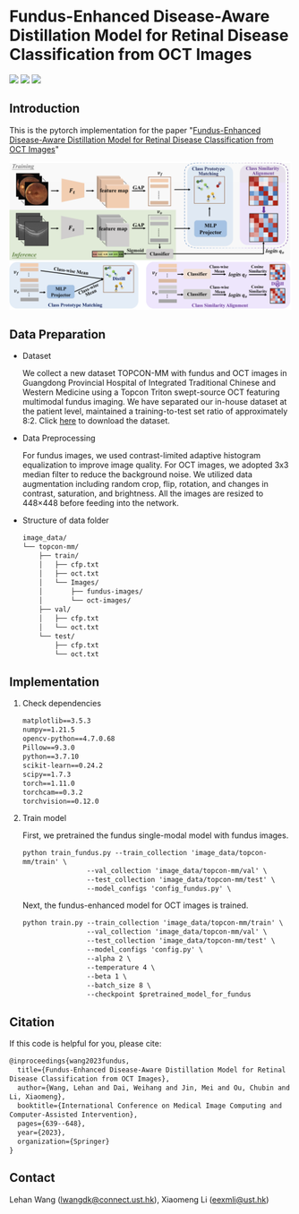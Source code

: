 # Fundus-Enhanced Disease-Aware Distillation Model for Retinal Disease Classification from OCT Images

<a href="https://arxiv.org/abs/2308.00291"><img src="https://img.shields.io/badge/Paper-MICCAI_2023-yellow.svg?style=flat-square"></a>
<a href="https://multi-eye.github.io/"><img src="https://img.shields.io/badge/Project-Website-orange.svg?style=flat-square"></a>
<a href="https://hkustconnect-my.sharepoint.com/:u:/g/personal/lwangdk_connect_ust_hk/Eey6EX7oETNBq9Im8XFFfYIBernNJaTOSzS01GO3-ybyew?e=AFsAnx"><img src="https://img.shields.io/badge/Dataset-TopconMM-blue.svg?style=flat-square"></a>

## Introduction

This is the pytorch implementation for the paper "[Fundus-Enhanced Disease-Aware Distillation Model for Retinal Disease Classification from OCT Images](https://arxiv.org/abs/2308.00291)"

![image-20230619155720859](figure/framework.png)

## Data Preparation

- Dataset

  We collect a new dataset TOPCON-MM with fundus and OCT images in Guangdong Provincial Hospital of Integrated Traditional Chinese and Western Medicine using a Topcon Triton swept-source OCT featuring multimodal fundus imaging. We have separated our in-house dataset  at the patient level, maintained a training-to-test set ratio of approximately 8:2. Click [here](https://hkustconnect-my.sharepoint.com/:u:/g/personal/lwangdk_connect_ust_hk/Eey6EX7oETNBq9Im8XFFfYIBernNJaTOSzS01GO3-ybyew?e=AFsAnx) to download the dataset.

- Data Preprocessing

  For fundus images, we used contrast-limited adaptive histogram equalization to improve image quality. For OCT images, we adopted 3x3 median filter to reduce the background noise. We utilized data augmentation including random crop, flip, rotation, and changes in contrast, saturation, and brightness. All the images are resized to 448×448 before feeding into the network.

- Structure of data folder

  ```
  image_data/
  └── topcon-mm/
      ├── train/
      │   ├── cfp.txt
      │   ├── oct.txt
      │   └── Images/
      │       ├── fundus-images/
      │       └── oct-images/
      ├── val/
      │   ├── cfp.txt
      │   └── oct.txt
      └── test/
          ├── cfp.txt
          └── oct.txt
  ```

## Implementation

1. Check dependencies

   ```
   matplotlib==3.5.3
   numpy==1.21.5
   opencv-python==4.7.0.68
   Pillow==9.3.0
   python==3.7.10
   scikit-learn==0.24.2
   scipy==1.7.3
   torch==1.11.0
   torchcam==0.3.2
   torchvision==0.12.0
   ```

2. Train model

   First, we pretrained the fundus single-modal model with fundus images.

   ```
   python train_fundus.py --train_collection 'image_data/topcon-mm/train' \
                   --val_collection 'image_data/topcon-mm/val' \
                   --test_collection 'image_data/topcon-mm/test' \
                   --model_configs 'config_fundus.py' \
   ```

   Next, the fundus-enhanced model for OCT images is trained.

   ```
   python train.py --train_collection 'image_data/topcon-mm/train' \
                   --val_collection 'image_data/topcon-mm/val' \
                   --test_collection 'image_data/topcon-mm/test' \
                   --model_configs 'config.py' \
                   --alpha 2 \
                   --temperature 4 \
                   --beta 1 \
                   --batch_size 8 \
                   --checkpoint $pretrained_model_for_fundus
   ```

## Citation
If this code is helpful for you, please cite:
```
@inproceedings{wang2023fundus,
  title={Fundus-Enhanced Disease-Aware Distillation Model for Retinal Disease Classification from OCT Images},
  author={Wang, Lehan and Dai, Weihang and Jin, Mei and Ou, Chubin and Li, Xiaomeng},
  booktitle={International Conference on Medical Image Computing and Computer-Assisted Intervention},
  pages={639--648},
  year={2023},
  organization={Springer}
}
```

## Contact
Lehan Wang (lwangdk@connect.ust.hk), 
Xiaomeng Li (eexmli@ust.hk)
